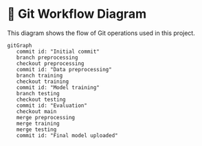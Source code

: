 # 🔀 Git Workflow Diagram

This diagram shows the flow of Git operations used in this project.

```mermaid
gitGraph
   commit id: "Initial commit"
   branch preprocessing
   checkout preprocessing
   commit id: "Data preprocessing"
   branch training
   checkout training
   commit id: "Model training"
   branch testing
   checkout testing
   commit id: "Evaluation"
   checkout main
   merge preprocessing
   merge training
   merge testing
   commit id: "Final model uploaded"
```
